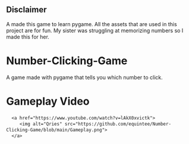## Disclaimer
A made this game to learn pygame. All the assets that are used in this project are for fun. My sister was struggling at memorizing numbers so I made this for her.
# Number-Clicking-Game
A game made with pygame that tells you which number to click. 

# Gameplay Video
      <a href="https://www.youtube.com/watch?v=lAkX0xvictk">
         <img alt="Qries" src="https://github.com/equintee/Number-Clicking-Game/blob/main/Gameplay.png">
      </a>


